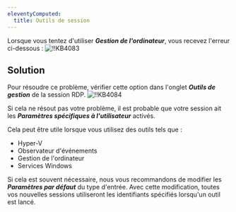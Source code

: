 ```yaml
---
eleventyComputed:
  title: Outils de session
---
```

Lorsque vous tentez d'utiliser ***Gestion de l'ordinateur***, vous recevez l'erreur ci-dessous :
![!!KB4083](https://cdnweb.devolutions.net/docs/docs_en_kb_KB4083.png)
## Solution
Pour résoudre ce problème, vérifier cette option dans l'onglet ***Outils de gestion*** de la session RDP.
![!!KB4084](https://cdnweb.devolutions.net/docs/docs_en_kb_KB4084.png)

Si cela ne résout pas votre problème, il est probable que votre session ait les ***Paramètres spécifiques à l'utilisateur*** activés.

Cela peut être utile lorsque vous utilisez des outils tels que :

* Hyper-V
* Observateur d'événements
* Gestion de l'ordinateur
* Services Windows

Si cela est souvent nécessaire, nous vous recommandons de modifier les ***Paramètres par défaut*** du type d'entrée. Avec cette modification, toutes vos nouvelles sessions utiliseront les identifiants spécifiés lorsqu'un outil est lancé.
